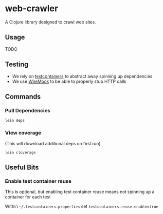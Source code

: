 # web-crawler

A Clojure library designed to crawl web sites.

## Usage

TODO

## Testing

* We rely on [testcontainers](https://testcontainers.com) to abstract away spinning up dependencies
* We use [WireMock](https://wiremock.org) to be able to properly stub HTTP calls

## Commands

### Pull Dependencies

```shell
lein deps
```

### View coverage

(This will download additional deps on first run)

```shell
lein cloverage
```

## Useful Bits

### Enable test container reuse

This is optional, but enabling test container reuse means not spinning up a container for each test

Within `~/.testcontainers.properties` set `testcontainers.reuse.enable=true`

